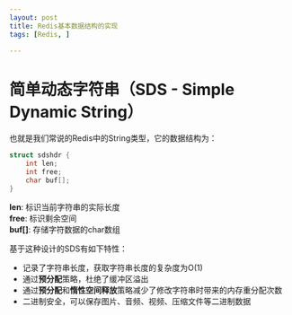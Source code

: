 ```yaml
---
layout: post
title: Redis基本数据结构的实现
tags: [Redis, ]

---
```


# 简单动态字符串（SDS - Simple Dynamic String）
也就是我们常说的Redis中的String类型，它的数据结构为：  
```C
struct sdshdr {
    int len;
    int free;
    char buf[];
}
```

**len**: 标识当前字符串的实际长度  
**free**: 标识剩余空间  
**buf[]**: 存储字符数据的char数组  

基于这种设计的SDS有如下特性：  
+ 记录了字符串长度，获取字符串长度的复杂度为O(1)  
+ 通过**预分配**策略，杜绝了缓冲区溢出  
+ 通过**预分配**和**惰性空间释放**策略减少了修改字符串时带来的内存重分配次数  
+ 二进制安全，可以保存图片、音频、视频、压缩文件等二进制数据  

